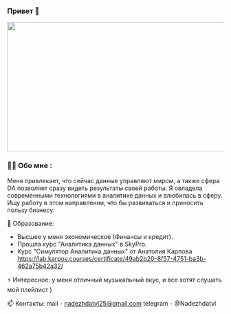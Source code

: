 ### Привет 👋
<div align="center">
  <img src="https://media.giphy.com/media/v1.Y2lkPTc5MGI3NjExc3F2bGFzYWc5OTlqeDV3Zmw1bW1hN3p3aTNwdGRwODcwcjdvZTNjeSZlcD12MV9pbnRlcm5hbF9naWZfYnlfaWQmY3Q9Zw/fnUBpZFH6pyIM8JkSw/giphy.gif" width="600" height="300"/>
</div>

### :woman_technologist: Oбо мне :
Меня привлекает, что сейчас данные управляют миром, а также сфера DA позволяет сразу видеть результаты своей работы. Я овладела современными технологиями в аналитике данных и влюбилась в сферу. Ищу работу в этом направлении, что бы развиваться и приносить пользу бизнесу.

  🌱 Образование: 
  - Высшее у меня экономическое (Финансы и кредит). 
  - Прошла курс "Аналитика данных" в SkyPro.
  - Курс "Симулятор Аналитика данных" от Анатолия Карпова
  https://lab.karpov.courses/certificate/49ab2b20-8f57-4751-ba3b-462a75b42a32/

  ⚡ Интересное: у меня отличный музыкальный вкус, и все хотят слушать мой плейлист )
  
  📫 Контакты:
      mail - nadezhdatvl25@gmail.com 
      telegram - @Nadezhdatvl

  <!--
**Nadezhdatvl/Nadezhdatvl** is a ✨ _special_ ✨ repository because its `README.md` (this file) appears on your GitHub profile.

Here are some ideas to get you started:

- 🔭 I’m currently working on ...
- 🌱 I’m currently learning ...
- 👯 I’m looking to collaborate on ...
- 🤔 I’m looking for help with ...
- 💬 Ask me about ...
- 📫 How to reach me: ...
- 😄 Pronouns: ...
- ⚡ Fun fact: ...
-->
